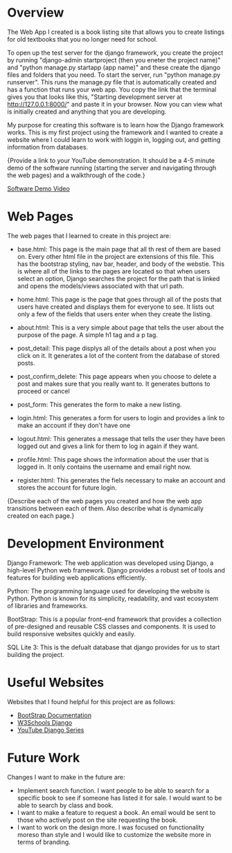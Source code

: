 # Overview

The Web App I created is a book listing site that allows you to create listings for old textbooks that you no longer need for school.

To open up the test server for the django framework, you create the project by running "django-admin startproject (then you eneter the project name)" and "python manage.py startapp (app name)" and these create the django files and folders that you need. To start the server, run "python manage.py runserver". This runs the manage.py file that is automatically created and has a function that runs your web app. You copy the link that the terminal gives you that looks like this, "Starting development server at http://127.0.0.1:8000/" and paste it in your browser. Now you can view what is initially created and anything that you are developing.

My purpose for creating this software is to learn how the Django framework works. This is my first project using the framework and I wanted to create a website where I could learn to work with loggin in, logging out, and getting information from databases.

{Provide a link to your YouTube demonstration. It should be a 4-5 minute demo of the software running (starting the server and navigating through the web pages) and a walkthrough of the code.}

[Software Demo Video](http://youtube.link.goes.here)

# Web Pages

The web pages that I learned to create in this project are:

- base.html: This page is the main page that all th rest of them are based on. Every other html file in the project are extensions of this file. This has the bootstrap styling, nav bar, header, and body of the webstie. This is where all of the links to the pages are located so that when users select an option, Django searches the project for the path that is linked and opens the models/views associated with that url path.

- home.html: This page is the page that goes through all of the posts that users have created and displays them for everyone to see. It lists out only a few of the fields that users enter when they create the listing.

- about.html: This is a very simple about page that tells the user about the purpose of the page. A simple h1 tag and a p tag.

- post_detail: This page displys all of the details about a post when you click on it. It generates a lot of the content from the database of stored posts.

- post_confirm_delete: This page appears when you choose to delete a post and makes sure that you really want to. It generates buttons to proceed or cancel

- post_form: This generates the form to make a new listing.

- login.html: This generates a form for users to login and provides a link to make an account if they don't have one

- logout.html: This generates a message that tells the user they have been logged out and gives a link for them to log in again if they want.

- profile.html: This page shows the information about the user that is logged in. It only contains the username and email right now.

- register.html: This generates the fiels necessary to make an account and stores the account for future login.

{Describe each of the web pages you created and how the web app transitions between each of them. Also describe what is dynamically created on each page.}

# Development Environment

Django Framework: The web application was developed using Django, a high-level Python web framework. Django provides a robust set of tools and features for building web applications efficiently.

Python: The programming language used for developing the website is Python. Python is known for its simplicity, readability, and vast ecosystem of libraries and frameworks.

BootStrap: This is a popular front-end framework that provides a collection of pre-designed and reusable CSS classes and components. It is used to build responsive websites quickly and easily.

SQL Lite 3: This is the defualt database that django provides for us to start building the project.

# Useful Websites

Websites that I found helpful for this project are as follows:

- [BootStrap Documentation](https://getbootstrap.com/docs/4.1/getting-started/introduction/)
- [W3Schools Django](https://www.w3schools.com/django/django_intro.php)
- [YouTube Django Series](https://www.youtube.com/watch?v=UmljXZIypDc&list=PL-osiE80TeTtoQCKZ03TU5fNfx2UY6U4p)

# Future Work

Changes I want to make in the future are:

- Implement search function. I want people to be able to search for a specific book to see if someone has listed it for sale. I would want to be able to search by class and book.
- I want to make a feature to request a book. An email would be sent to those who actively post on the site requesting the book.
- I want to work on the design more. I was focused on functionality moreso than style and I would like to customize the website more in terms of branding.
